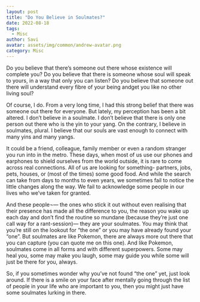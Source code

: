 ```yaml
---
layout: post
title: "Do You Believe in Soulmates?"
date: 2022-08-18
tags:
  - Misc
author: Savi
avatar: assets/img/common/andrew-avatar.png
category: Misc
---
```


Do you believe that there’s someone out there whose existence will complete you? Do you believe that there is someone whose soul will speak to yours, in a way that only you can listen? Do you believe that someone out there will understand every fibre of your being andget you like no other living soul?

Of course, I do. From a very long time, I had this strong belief that there was someone out there for everyone. But lately, my perception has been a bit altered. I don’t believe in a soulmate. I don’t believe that there is only one person out there who is the yin to your yang. On the contrary, I believe in soulmates, plural. I believe that our souls are vast enough to connect with many yins and many yangs.

It could be a friend, colleague, family member or even a random stranger you run into in the metro. These days, when most of us use our phones and earphones to shield ourselves from the world outside, it is rare to come across real connections. All of us are looking for something- partners, jobs, pets, houses, or (most of the times) some good food. And while the search can take from days to months to even years, we sometimes fail to notice the little changes along the way. We fail to acknowledge some people in our lives who we’ve taken for granted.

And these people¬— the ones who stick it out without even realising that their presence has made all the difference to you, the reason you wake up each day and don’t find the routine so mundane (because they’re just one call way for a rant-session)— they are your soulmates. You may think that you’re still on the lookout for “the one” or you may have already found your “one”. But soulmates are like Pokemon, there are always more out there that you can capture (you can quote me on this one). And like Pokemon, soulmates come in all forms and with different superpowers. Some may heal you, some may make you laugh, some may guide you while some will just be there for you, always.

So, if you sometimes wonder why you’ve not found “the one” yet, just look around. If there is a smile on your face after mentally going through the list of people in your life who are important to you, then you might just have some soulmates lurking in there.

